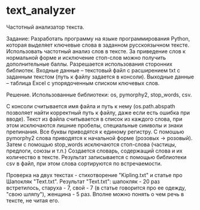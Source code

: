 # text_analyzer
Частотный анализатор текста.

Задание:
Разработать программу на языке программирования Python, которая выделяет ключевые слова в заданном русскоязычном тексте. 
Использовать частотный анализ слов в тексте. 
За приведение слов к нормальной форме и исключение стоп-слов можно получить дополнительные баллы. 
Разрешается использования сторонних библиотек.
Входные данные – текстовый файл с расширением txt с заданным текстом (путь к файлу задается в консоли).
Выходные данные – таблица Excel с упорядоченным списком ключевых слов.

Решение.
Использованные библиотеки: os, pymorphy2, stop_words, csv.

С консоли считывается имя файла и путь к нему (os.path.abspath позволяет найти корректный путь к файлу, даже если есть ошибка при вводе).
Текст из файла считывается в список из каждого слова, при этом исключаются лишние пробелы, специальные символы и знаки препинания.
Все буквы приводятся к единому регистру.
С помошью pymorphy2 слова приводятся к начальной форме (розовых -> розовый).
Затем с помощью stop_words исключаются стоп-слова (частицы, предлоги, союзы и т.п.)
Создается словарь, содержащий слова и их количество в тексте.
Результат записывается с помощью библиотеки csv в файл, при этом слова сортируются по встречаемости.

Проверка на двух текстах - стихотворение "Kipling.txt" и статье про Шапокляк "Text.txt".
Результат "Text.txt": шапокляк - 20 раз встретилось, старуха - 7, свой - 7 (в статье говорится про ее одежду, "свою шляпу"), женщина - 5 раз.
Вполне можно понять о чем речь в тексте, не читая его.
